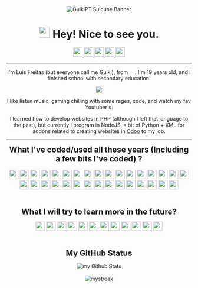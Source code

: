 <div align="center">
    <img src="https://pa1.narvii.com/6481/2b3b71d33f5f4fb0c8200dec691b006c4e8da900_hq.gif" alt="GuikiPT Suicune Banner">
</div>
<div align="center">
    <h1 style="border-bottom: none">
        <b>
            <img src="https://cdn.discordapp.com/emojis/592289144978407434.gif?size=1024&quality=high" width="30"/>
            Hey! Nice to see you.
        </b>
    </h1>
</div>
<div align="center">
    <p>
            <a href="https://www.twitter.com/its_GuikiPT">
                <img src="https://img.shields.io/badge/twitter-%231DA1F2.svg?&style=for-the-badge&logo=twitter&logoColor=white" height=25>
            </a>
            <a href="https://youtube.com/@GuikiPT">
                <img src="https://img.shields.io/badge/YouTube-%23FF0000.svg?style=for-the-badge&logo=YouTube&logoColor=white" height="25">
            </a>
            <a href="https://github.com/GuikiPT">
                <img src="https://img.shields.io/badge/github-%23121011.svg?style=for-the-badge&logo=github&logoColor=white" height="25">
            </a>
            <a href="https://twitch.tv/guikipt">
                <img src="https://img.shields.io/badge/Twitch-9347FF?style=for-the-badge&logo=twitch&logoColor=white" height="25">
            </a>
            <a href="https://www.reddit.com/user/LucarioZilla">
                <img src="https://img.shields.io/badge/Reddit-FF4500?style=for-the-badge&logo=reddit&logoColor=white" height="25">
            </a>
    </p>
</div>
<hr/>
<div align="center">
    <p>
        I'm Luis Freitas (but everyone call me Guiki), from <img src="https://cdn-icons-png.flaticon.com/512/197/197463.png" width="15">. I'm 19 years old, and I finished school with secondary education.
    </p>
    <p>
        <img src="https://discord.c99.nl/widget/theme-3/926914230924509264.png" />
    </p>
    <p>
        I like listen music, gaming chilling with some rages, code, and watch my fav Youtuber's.
    <p>
        I learned how to develop websites in PHP (although I left that language to the past), but currently I program in NodeJS, a bit of Python + XML for addons related to creating websites in <a href="https://github.com/odoo/odoo" target="_blank">Odoo</a> to my job.
</div>
<hr/>
<div align="center">
    <p>
        <div style="font-size: 1.5em">
            <b>
            What I've coded/used all these years (Including a few bits I've coded) ?
            </b>
        </div>
        <br />
        <img src="https://img.shields.io/badge/c-%2300599C.svg?style=for-the-badge&logo=c&logoColor=white" height="25">
        <img src="https://img.shields.io/badge/html5-%23E34F26.svg?style=for-the-badge&logo=html5&logoColor=white" height="25">
        <img src="https://img.shields.io/badge/css3-%231572B6.svg?style=for-the-badge&logo=css3&logoColor=white" height="25">
        <img src="https://img.shields.io/badge/bootstrap-%23563D7C.svg?style=for-the-badge&logo=bootstrap&logoColor=white" height="25">
        <img src="https://img.shields.io/badge/apache-%23D42029.svg?style=for-the-badge&logo=apache&logoColor=white" height="25">
        <img src="https://img.shields.io/badge/php-%23777BB4.svg?style=for-the-badge&logo=php&logoColor=white" height="25">
        <img src="https://img.shields.io/badge/mysql-%2300f.svg?style=for-the-badge&logo=mysql&logoColor=white" height="25">
        <img src="https://img.shields.io/badge/javascript-%23323330.svg?style=for-the-badge&logo=javascript&logoColor=%23F7DF1E" height="25">
        <img src="https://img.shields.io/badge/jquery-%230769AD.svg?style=for-the-badge&logo=jquery&logoColor=white" height="25">
        <img src="https://img.shields.io/badge/shell_script-%23121011.svg?style=for-the-badge&logo=gnu-bash&logoColor=white" height="25">
        <img src="https://img.shields.io/badge/WordPress-%23117AC9.svg?style=for-the-badge&logo=WordPress&logoColor=white" height="25">
        <img src="https://img.shields.io/badge/node.js-6DA55F?style=for-the-badge&logo=node.js&logoColor=white" height="25">
        <img src="https://img.shields.io/badge/NPM-%23000000.svg?style=for-the-badge&logo=npm&logoColor=white" height="25">
        <img src="https://img.shields.io/badge/yarn-%232C8EBB.svg?style=for-the-badge&logo=yarn&logoColor=white" height="25">
        <img src="https://img.shields.io/badge/express.js-%23404d59.svg?style=for-the-badge&logo=express&logoColor=%2361DAFB" height="25">
        <img src="https://img.shields.io/badge/Pug-FFF?style=for-the-badge&logo=pug&logoColor=A86454" height="25">
        <img src="https://img.shields.io/badge/Socket.io-black?style=for-the-badge&logo=socket.io&badgeColor=010101" height="25">
        <img src="https://img.shields.io/badge/markdown-%23000000.svg?style=for-the-badge&logo=markdown&logoColor=white" height="25">
        <img src="https://img.shields.io/badge/Discord-%235865F2.svg?style=for-the-badge&logo=discord&logoColor=white" height="25">
        <img src="https://img.shields.io/badge/Electron-191970?style=for-the-badge&logo=Electron&logoColor=white" height="25">
        <img src="https://img.shields.io/badge/python-3670A0?style=for-the-badge&logo=python&logoColor=ffdd54" height="25">
        <img src="https://img.shields.io/badge/django-%23092E20.svg?style=for-the-badge&logo=django&logoColor=white" height="25">
        <img src="https://img.shields.io/badge/rust-%23000000.svg?style=for-the-badge&logo=rust&logoColor=white" height="25">
        <img src="https://img.shields.io/badge/dart-%230175C2.svg?style=for-the-badge&logo=dart&logoColor=white" height="25">
        <img src="https://img.shields.io/badge/Flutter-%2302569B.svg?style=for-the-badge&logo=Flutter&logoColor=white" height="25">
        <img src="https://img.shields.io/badge/firebase-%23039BE5.svg?style=for-the-badge&logo=firebase" height="25">
        <img src="https://img.shields.io/badge/Anaconda-%2344A833.svg?style=for-the-badge&logo=anaconda&logoColor=white" height="25">
        <img src="https://img.shields.io/badge/Qt-%23217346.svg?style=for-the-badge&logo=Qt&logoColor=white" height="25">
        <img src="https://img.shields.io/badge/react-%2320232a.svg?style=for-the-badge&logo=react&logoColor=%2361DAFB" height="25">
        <img src="https://img.shields.io/badge/vuejs-%2335495e.svg?style=for-the-badge&logo=vuedotjs&logoColor=%234FC08D" height="25">
        <img src="https://img.shields.io/badge/java-%23ED8B00.svg?style=for-the-badge&logo=java&logoColor=white" height="25">
        <img src="https://img.shields.io/badge/spring-%236DB33F.svg?style=for-the-badge&logo=spring&logoColor=white" height="25">
    </p>
</div>
<br />
<div align="center">
    <p>
        <div style="font-size: 1.5em">
            <b>
                What I will try to learn more in the future?
            </b>
        </div>
    </p>    
    <p>
        <img src="https://img.shields.io/badge/Flutter-%2302569B.svg?style=for-the-badge&logo=Flutter&logoColor=white" height="25">
        <img src="https://img.shields.io/badge/FastAPI-005571?style=for-the-badge&logo=fastapi" height="25">
        <img src="https://img.shields.io/badge/react-%2320232a.svg?style=for-the-badge&logo=react&logoColor=%2361DAFB" height="25">
        <img src="https://img.shields.io/badge/react_native-%2320232a.svg?style=for-the-badge&logo=react&logoColor=%2361DAFB" height="25">
        <img src="https://img.shields.io/badge/React%20Hook%20Form-%23EC5990.svg?style=for-the-badge&logo=reacthookform&logoColor=white" height="25">
        <img src="https://img.shields.io/badge/redux-%23593d88.svg?style=for-the-badge&logo=redux&logoColor=white" height="25">
        <img src="https://img.shields.io/badge/web3.js-F16822?style=for-the-badge&logo=web3.js&logoColor=white" height="25">
        <img src="https://img.shields.io/badge/laravel-%23FF2D20.svg?style=for-the-badge&logo=laravel&logoColor=white" height="25">
        <img src="https://img.shields.io/badge/Firebase-039BE5?style=for-the-badge&logo=Firebase&logoColor=white" height="25">
        <img src="https://img.shields.io/badge/go-%2300ADD8.svg?style=for-the-badge&logo=go&logoColor=white" height="25">
        <img src="https://img.shields.io/badge/ruby-%23CC342D.svg?style=for-the-badge&logo=ruby&logoColor=white" height="25">
        <img src="https://img.shields.io/badge/rust-%23000000.svg?style=for-the-badge&logo=rust&logoColor=white" height="25">
    </p>
</div>
<br />
<div align="center">
    <p>
        <div style="font-size: 1.5em">
            <b>
                My GitHub Status
            </b>
        </div>
    </p>
    <p>
        <img align="center" src="https://github-readme-stats.vercel.app/api?username=GuikiPT&include_all_commits=true&count_private=true&show_icons=true&line_height=20&title_color=2B5BBD&icon_color=1124BB&text_color=A1A1A1&bg_color=0,000000,130F40" alt="my Github Stats"/>
        <br />
        <br />
        <!-- <img src="https://github-readme-stats.vercel.app/api/top-langs?username=GuikiPT&show_icons=true&locale=en&layout=compact&theme=chartreuse-dark" alt="ovi" /> -->
        <img src="https://github-readme-streak-stats.herokuapp.com/?user=GuikiPT&theme=tokyonight" alt="mystreak"/>
    </p>
</div>
